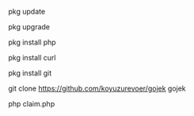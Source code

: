 pkg update

pkg upgrade

pkg install php

pkg install curl

pkg install git

git clone https://github.com/koyuzurevoer/gojek gojek

php claim.php
